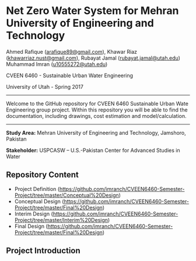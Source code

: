 # Net Zero Water System for Mehran University of Engineering and Technology

Ahmed Rafique (arafique89@gmail.com), Khawar Riaz (khawarriaz.nust@gmail.com), Rubayat Jamal (rubayat.jamal@utah.edu) Muhammad Imran (u10555272@utah.edu)

CVEEN 6460 - Sustainable Urban Water Engineering 

University of Utah - Spring 2017

---------------------
Welcome to the GitHub repository for CVEEN 6460 Sustainable Urban Wate Engineering group project. Within this repository you will be able to find the documentation, including drawings, cost estimation and model/calculation. 

---------------------

**Study Area:** Mehran University of Engineering and Technology, Jamshoro, Pakistan

**Stakeholder:** USPCASW – U.S.-Pakistan Center for Advanced Studies in Water

## Repository Content
* Project Definition (https://github.com/imranch/CVEEN6460-Semester-Project/tree/master/Conceptual%20Design)
* Conceptual Design (https://github.com/imranch/CVEEN6460-Semester-Project/tree/master/Final%20Design)
* Interim Design (https://github.com/imranch/CVEEN6460-Semester-Project/tree/master/Interim%20Design)
* Final Design (https://github.com/imranch/CVEEN6460-Semester-Project/tree/master/Final%20Design)

## Project Introduction

